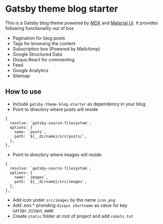 # Gatsby theme blog starter

This is a Gatsby blog theme powered by [MDX](https://mdxjs.com/getting-started/gatsby) and [Material UI](https://material-ui.com/). It provides following functionality out of box
- Pagination for blog posts
- Tags for browsing the content
- Subscription box (Powered by Mailchimp)
- Google Structured Data
- Disqus React for commenting
- Feed
- Google Analytics 
- Sitemap


## How to use
- Include `gatsby-theme-blog-starter` as dependency in your blog
- Point to directory where posts will reside
```
{
  resolve: `gatsby-source-filesystem`,
  options: {
    name: `posts`,
    path: `${__dirname}/src/posts/`,
  },
},
```
- Point to directory where images will reside
```
{
  resolve: `gatsby-source-filesystem`,
  options: {
    name: `images`,
    path: `${__dirname}/src/images`,
  },
},
```
- Add icon under `src/images` by the name `icon.png`
- Add .env.* providing `disqus shortname` as value for key `GATSBY_DISQUS_NAME` 
- Create `static` folder at root of project and add `robots.txt`